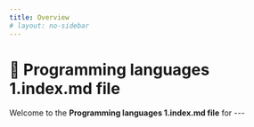 ```yaml
---
title: Overview
# layout: no-sidebar
---
```


# 🧰 **Programming languages 1.index.md file**

Welcome to the **Programming languages 1.index.md file** for ---
